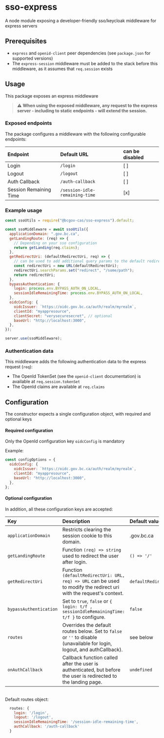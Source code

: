 # sso-express

A node module exposing a developer-friendly sso/keycloak middleware for express servers

## Prerequisites

- `express` and `openid-client` peer dependencies (see `package.json` for supported versions)
- The `express-session` middleware must be added to the stack before this middleware, as it assumes that `req.session` exists

## Usage

This package exposes an express middleware

> :warning: **When using the exposed middleware, any request to the express server - including to static endpoints - will extend the session.**

### Exposed endpoints

The package configures a middleware with the following configurable endpoints:

| Endpoint               | Default URL                    | can be disabled |
| :--------------------- | :----------------------------- | :-------------- |
| Login                  | `/login`                       | [ ]             |
| Logout                 | `/logout`                      | [ ]             |
| Auth Callback          | `/auth-callback`               | [ ]             |
| Session Remaining Time | `/session-idle-remaining-time` | [x]             |

### Example usage

```javascript
const ssoUtils = require("@bcgov-cas/sso-express").default;

const ssoMiddleware = await ssoUtils({
  applicationDomain: ".gov.bc.ca",
  getLandingRoute: (req) => {
    // Depending on your sso configuration
    return getLanding(req.claims);
  },
  getRedirectUri: (defaultRedirectUri, req) => {
    // can be used to add additional query params to the default redirect uri:
    const redirectUri = new URL(defaultRedirectUri);
    redirectUri.searchParams.set("redirect", "/some/path");
    return redirectUri;
  },
  bypassAuthentication: {
    login: process.env.BYPASS_AUTH_ON_LOCAL,
    sessionIdleRemainingTime: process.env.BYPASS_AUTH_ON_LOCAL,
  },
  oidcConfig: {
    oidcIssuer: `https://oidc.gov.bc.ca/auth/realm/myrealm`,
    clientId: "myappresource",
    clientSecret: "verysecuresecret", // optional
    baseUrl: "http://localhost:3000",
  },
});

server.use(ssoMiddleware);
```

### Authentication data

This middleware adds the following authentication data to the express request (`req`):

- The OpenId TokenSet (see the `openid-client` documentation) is available at `req.session.tokenSet`
- The OpenId claims are available at `req.claims`

## Configuration

The constructor expects a single configuration object, with required and optional keys

#### Required configuration

Only the OpenId configuration key `oidcConfig` is mandatory

Example:

```javascript
const configOptions = {
  oidcConfig: {
    oidcIssuer: `https://oidc.gov.bc.ca/auth/realm/myrealm`,
    clientId: "myappresource",
    baseUrl: "http://localhost:3000",
  },
};
```

#### Optional configuration

In addition, all these configuration keys are accepted:

| Key                    | Description                                                                                                             | Default value |
| :--------------------- | :---------------------------------------------------------------------------------------------------------------------- | :------------ |
| `applicationDomain`    | Restricts clearing the session cookie to this domain.                                                                   | .gov.bc.ca    |
| `getLandingRoute`      | Function `(req) => string` used to redirect the user after login.                                                       | `() => '/'`   |
| `getRedirectUri`       | Function `(defaultRedirectUri: URL, req) => URL` can be used to modify the redirect uri with the request's context.     | `defaultRedirectUri`|
| `bypassAuthentication` | Set to `true`, `false` or `{ login: t/f , sessionIdleRemainingTime: t/f }` to configure.                                | `false`       |
| `routes`               | Overrides the default routes below. Set to `false` or `''` to disable (unavailable for login, logout, and authCallback).| see below     |
| `onAuthCallback`       | Callback function called after the user is authenticated, but before the user is redirected to the landing page.        | `undefined `  |

<br />
Default routes object:

```javascript
  routes: {
    login: '/login',
    logout: '/logout',
    sessionIdleRemainingTime: '/session-idle-remaining-time',
    authCallback: '/auth-callback'
  }
```
